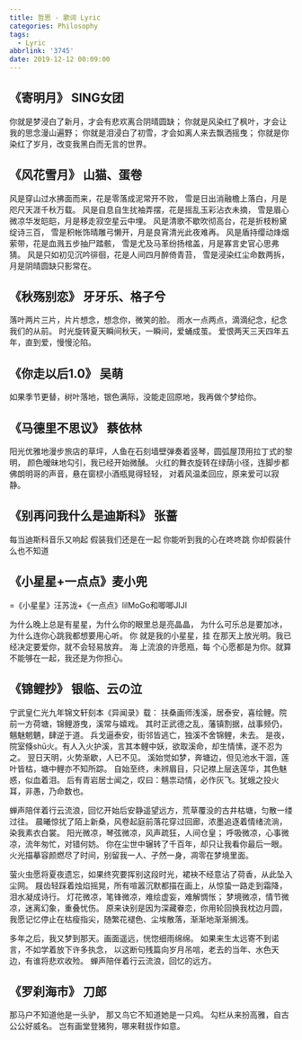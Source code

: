 ```yaml
---
title: 哲思 - 歌词 Lyric
categories: Philosophy
tags:
  - Lyric
abbrlink: '3745'
date: 2019-12-12 00:09:00
---
```


## 《寄明月》 SING女团

你就是梦浸白了新月，才会有悲欢离合阴晴圆缺；
你就是风染红了枫叶，才会让我的思念漫山遍野；
你就是泪浸白了初雪，才会如离人来去飘洒摇曳；
你就是你染红了岁月，改变我黑白而无言的世界。

## 《风花雪月》 山猫、蛋卷

风是穿山过水拂面而来，花是零落成泥常开不败，
雪是日出消融檐上落白，月是咫尺天涯千秋万载。
风是自息自生扰袖弄摆，花是摇乱玉彩沾衣未摘，
雪是眉心微凉华发皑皑，月是移走寂空星云中埋。
风是清歌不歇吹彻高台，花是折枝粉黛绽诗三百，
雪是积帐饰晴雕弓懒开，月是良宵清光此夜难再。
风是盾持缨动烽烟萦带，花是血溅五步抽尸踏骸，
雪是尤及马革纷扬棺盖，月是寡言史官心思弗猜。
风是只如初见沉吟徘徊，花是人间四月醉倚青苔，
雪是浸染红尘命数两拆，月是阴晴圆缺只影常在。

## 《秋殇别恋》 牙牙乐、格子兮

落叶两片三片，片片想念，想念你，微笑的脸。
雨水一点两点，滴滴纪念，纪念我们的从前。
时光旋转夏天瞬间秋天，一瞬间，爱蛹成茧。
爱恨两天三天四年五年，直到爱，慢慢沦陷。

## 《你走以后1.0》 吴萌

如果季节更替，树叶落地，银色满际，没能走回原地，我再做个梦给你。

## 《马德里不思议》 蔡依林

阳光优雅地漫步旅店的草坪，人鱼在石刻墙壁弹奏着竖琴，圆弧屋顶用拉丁式的黎明，
颜色暧昧地勾引，我已经开始微醺。
火红的舞衣旋转在绿荫小径，连脚步都佛朗明哥的声音，悬在窗棂小酒瓶晃得轻轻，
对着风温柔回应，原来爱可以寂静。

## 《别再问我什么是迪斯科》 张蔷

每当迪斯科音乐又响起
假装我们还是在一起
你能听到我的心在咚咚跳
你却假装什么也不知道

## 《小星星+一点点》麦小兜
  =《小星星》汪苏泷+《一点点》lilMoGo和唧唧JIJI

为什么晚上总是有星星，为什么你的眼里总是亮晶晶，
为什么可乐总是要加冰，为什么连你心跳我都想要用心听。
你 就是我的小星星，挂 在那天上放光明。我已经决定要爱你，就不会轻易放弃。
海 上流浪的许愿瓶，每 个心愿都是为你。就算不能够在一起，我还是为你担心。

## 《锦鲤抄》 银临、云の泣

宁武皇仁光九年锦文轩刻本《异闻录》载：
扶桑画师浅溪，居泰安，喜绘鲤。院前一方荷塘，锦鲤游曳，溪常与嬉戏。
其时正武德之乱，藩镇割据，战事频仍，魑魅魍魉，肆逆于道。
兵戈逼泰安，街邻皆逃亡，独溪不舍锦鲤，未去。
是夜，院室倏shū火。有人入火护溪，言其本鲤中妖，欲取溪命，却生情愫，遂不忍为之。
翌日天明，火势渐歇，人已不见。
溪始觉如梦，奔塘边，但见池水干涸，莲叶皆枯，塘中鲤亦不知所踪。
自始至终，未辨眉目，只记襟上层迭莲华，其色魅惑，似血着泪。
后有青岩居士闻之，叹曰：魑祟动情，必作灰飞。犹蛾之投火耳，非愚，乃命数也。

蝉声陪伴着行云流浪，回忆开始后安静遥望远方，荒草覆没的古井枯塘，匀散一缕过往。
晨曦惊扰了陌上新桑，风卷起庭前落花穿过回廊，浓墨追逐着情绪流淌，染我素衣白裳。
阳光微凉，琴弦微凉，风声疏狂，人间仓皇；
呼吸微凉，心事微凉，流年匆忙，对错何妨。
你在尘世中辗转了千百年，却只让我看你最后一眼。
火光描摹容颜燃尽了时间，别留我一人、孑然一身，凋零在梦境里面。

萤火虫愿将夏夜遗忘，如果终究要挥别这段时光，裙袂不经意沾了荷香，从此坠入尘网。
屐齿轻踩着烛焰摇晃，所有喧嚣沉默都描在画上，从惊蛰一路走到霜降，泪水凝成诗行。
灯花微凉，笔锋微凉，难绘虚妄，难解惆怅；
梦境微凉，情节微凉，迷离幻象，重叠忧伤。
原来诀别是因为深藏眷恋，你用轮回换我枕边月圆，
我愿记忆停止在枯瘦指尖，随繁花褪色、尘埃散落，渐渐地渐渐搁浅。

多年之后，我又梦到那天。画面遥远，恍惚细雨绵绵。
如果来生太远寄不到诺言，不如学着放下许多执念，
以这断句残篇向岁月吊唁，老去的当年、水色天边，有谁将悲欢收殓。
蝉声陪伴着行云流浪，回忆的远方。

## 《罗刹海市》 刀郎
那马户不知道他是一头驴，
那又鸟它不知道她是一只鸡。
勾栏从来扮高雅，自古公公好威名。
岂有画堂登猪狗，哪来鞋拔作如意。
